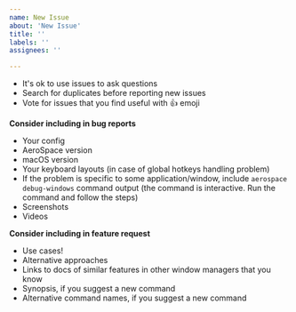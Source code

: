 ```yaml
---
name: New Issue
about: 'New Issue'
title: ''
labels: ''
assignees: ''

---
```


- It's ok to use issues to ask questions
- Search for duplicates before reporting new issues
- Vote for issues that you find useful with 👍 emoji

**Consider including in bug reports**
- Your config
- AeroSpace version
- macOS version
- Your keyboard layouts (in case of global hotkeys handling problem)
- If the problem is specific to some application/window, include `aerospace debug-windows` command output (the command is interactive. Run the command and follow the steps)
- Screenshots
- Videos

**Consider including in feature request**
- Use cases!
- Alternative approaches
- Links to docs of similar features in other window managers that you know
- Synopsis, if you suggest a new command
- Alternative command names, if you suggest a new command
